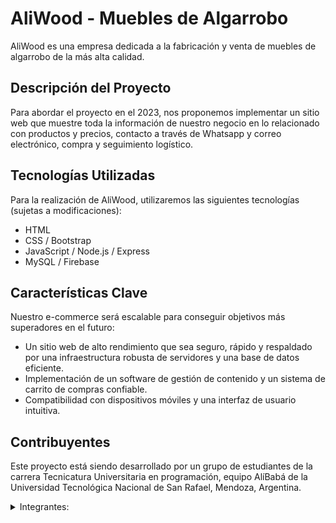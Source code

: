 # AliWood - Muebles de Algarrobo


AliWood es una empresa dedicada a la fabricación y venta de muebles de algarrobo de la más alta calidad.

## Descripción del Proyecto

Para abordar el proyecto en el 2023, nos proponemos implementar un sitio web que muestre toda la información de nuestro negocio en lo relacionado con productos y precios, contacto a través de Whatsapp y correo electrónico, compra y seguimiento logístico.

## Tecnologías Utilizadas

Para la realización de AliWood, utilizaremos las siguientes tecnologías (sujetas a modificaciones):

- HTML
- CSS / Bootstrap
- JavaScript / Node.js / Express
- MySQL / Firebase

## Características Clave

Nuestro e-commerce será escalable para conseguir objetivos más superadores en el futuro:

- Un sitio web de alto rendimiento que sea seguro, rápido y respaldado por una infraestructura robusta de servidores y una base de datos eficiente.
- Implementación de un software de gestión de contenido y un sistema de carrito de compras confiable.
- Compatibilidad con dispositivos móviles y una interfaz de usuario intuitiva.

## Contribuyentes

Este proyecto está siendo desarrollado por un grupo de estudiantes de la carrera Tecnicatura Universitaria en programación, equipo AlíBabá de la Universidad Tecnológica Nacional de San Rafael, Mendoza, Argentina.

<details>
<summary> Integrantes:</summary><br>
  
Gabriel Beltrando - [Gabriel Beltrando](https://github.com/gabibelt) <br>
Matias Carballo - [Matias Carballo](https://github.com/lokywolf2295) <br>
Ángel Escobar - [Ángel Escobar](https://github.com/angesc2022) <br>
Denise Germiniani - [Denise Germiniani](https://github.com/DenuArg) <br>
Pablo Gutierrez - [Pablo Gutierrez](https://github.com/PabloYR16) <br>
Jorge Huaman Perez - [Jorge Huaman Perez](https://github.com/Jorge-Huaman) <br>
Sebastián Lerotich - [Sebastián Lerotich](https://github.com/SebaLerotich) <br>
Murua Juan Ignacio - [Murua Juan Ignacio](https://github.com/JuanIgnaMurua) <br>
</details>

